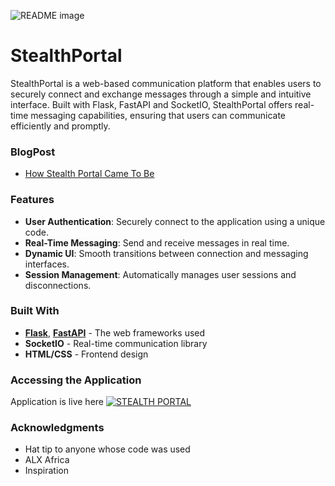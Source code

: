<picture> <source media="(prefers-color-scheme: dark)" srcset="https://i.imgur.com/aWSUyyb.jpeg"> <source media="(prefers-color-scheme: light)" srcset="https://i.imgur.com/aWSUyyb.jpeg"> <img alt="README image" src="https://i.imgur.com/aWSUyyb.jpeg"> </picture>

# StealthPortal

StealthPortal is a web-based communication platform that enables users to securely connect and exchange messages through a simple and intuitive interface. Built with Flask, FastAPI and SocketIO, StealthPortal offers real-time messaging capabilities, ensuring that users can communicate efficiently and promptly.

### BlogPost

- [How Stealth Portal Came To Be](https://horduntech.hashnode.dev/how-stealth-portal-came-to-be-my-first-portfolio-project)

### Features

- **User Authentication**: Securely connect to the application using a unique code.
- **Real-Time Messaging**: Send and receive messages in real time.
- **Dynamic UI**: Smooth transitions between connection and messaging interfaces.
- **Session Management**: Automatically manages user sessions and disconnections.

### Built With

- [**Flask**](./wif-Flask), [**FastAPI**](./wif-FastAPI) - The web frameworks used
- **SocketIO** - Real-time communication library
- **HTML/CSS** - Frontend design

### Accessing the Application

Application is live here [![STEALTH PORTAL](https://img.shields.io/badge/STEALTH%20PORTAL-blue?style=plastic&link=https://www.hordun.software/portal/)](https://www.hordun.software/portal/)

### Acknowledgments

- Hat tip to anyone whose code was used
- ALX Africa
- Inspiration
